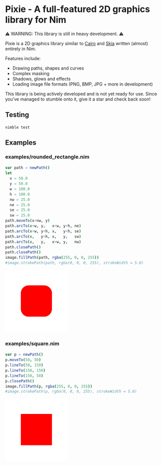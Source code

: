# Pixie - A full-featured 2D graphics library for Nim

⚠️ WARNING: This library is still in heavy development. ⚠️

Pixie is a 2D graphics library similar to [Cairo](https://www.cairographics.org/) and [Skia](https://skia.org) written (almost) entirely in Nim.

Features include:
* Drawing paths, shapes and curves
* Complex masking
* Shadows, glows and effects
* Loading image file formats (PNG, BMP, JPG + more in development)

This library is being actively developed and is not yet ready for use. Since you've managed to stumble onto it, give it a star and check back soon!

## Testing

`nimble test`

## Examples

### examples/rounded_rectangle.nim
```nim
var path = newPath()
let
  x = 50.0
  y = 50.0
  w = 100.0
  h = 100.0
  nw = 25.0
  ne = 25.0
  se = 25.0
  sw = 25.0
path.moveTo(x+nw, y)
path.arcTo(x+w, y,   x+w, y+h, ne)
path.arcTo(x+w, y+h, x,   y+h, se)
path.arcTo(x,   y+h, x,   y,   sw)
path.arcTo(x,   y,   x+w, y,   nw)
path.closePath()
path.closePath()
image.fillPath(path, rgba(255, 0, 0, 255))
#image.strokePath(path, rgba(0, 0, 0, 255), strokeWidth = 5.0)
```
![example output](examples/rounded_rectangle.png)

### examples/square.nim
```nim
var p = newPath()
p.moveTo(50, 50)
p.lineTo(50, 150)
p.lineTo(150, 150)
p.lineTo(150, 50)
p.closePath()
image.fillPath(p, rgba(255, 0, 0, 255))
#image.strokePath(p, rgba(0, 0, 0, 255), strokeWidth = 5.0)
```
![example output](examples/square.png)

